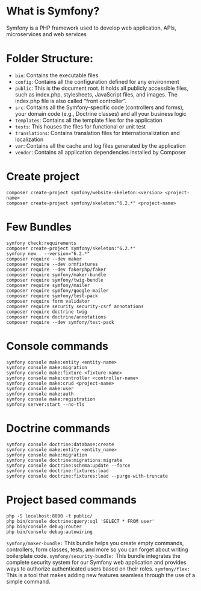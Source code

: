 # What is Symfony? 

Symfony is a PHP framework used to develop web application, APIs, microservices and web services

# Folder Structure:
- `bin`: Contains the executable files
- `config`: Contains all the configuration defined for any environment
- `public`: This is the document root. It holds all publicly accessible files, such as index.php, stylesheets, JavaScript files, and images. The index.php file is also called “front controller”.
- `src`: Contains all the Symfony-specific code (controllers and forms), your domain code (e.g., Doctrine classes) and all your business logic
- `templates`: Contains all the template files for the application
- `tests`: This houses the files for functional or unit test
- `translations`: Contains translation files for internationalization and localization
- `var`: Contains all the cache and log files generated by the application
- `vendor`: Contains all application dependencies installed by Composer

# Create project
```
composer create-project symfony/website-skeleton:<version> <project-name>
composer create-project symfony/skeleton:"6.2.*" <project-name>
```

# Few Bundles
```
symfony check:requirements
composer create-project symfony/skeleton:"6.2.*"
symfony new . --version="6.2.*"
composer require --dev maker
composer require --dev ormfixtures 
composer require --dev fakerphp/faker
composer require symfony/maker-bundle
composer require symfony/twig-bundle
composer require symfony/mailer
composer require symfony/google-mailer
composer require symfony/test-pack
composer require form validator
composer require security security-csrf annotations
composer require doctrine twig
composer require doctrine/annotations
composer require --dev symfony/test-pack
```

# Console commands
```
symfony console make:entity <entity-name>
symfony console make:migration
symfony console make:fixture <fixture-name>
symfony console make:controller <controller-name>
symfony console make:crud <project-name>
symfony console make:user
symfony console make:auth
symfony console make:registration
symfony server:start --no-tls
```

# Doctrine commands
```
symfony console doctrine:database:create
symfony console make:entity <entity_name>
symfony console make:migration
symfony console doctrine:migrations:migrate
symfony console doctrine:schema:update --force
symfony console doctrine:fixtures:load
symfony console doctrine:fixtures:load --purge-with-truncate
```

# Project based commands
```
php -S localhost:8000 -t public/
php bin/console doctrine:query:sql 'SELECT * FROM user'
php bin/console debug:router
php bin/console debug:autowiring
```

`symfony/maker-bundle:` This bundle helps you create empty commands, controllers, form classes, tests, and more so you can forget about writing boilerplate code.
`symfony/security-bundle:` This bundle integrates the complete security system for our Symfony web application and provides ways to authorize authenticated users based on their roles.
`symfony/flex:` This is a tool that makes adding new features seamless through the use of a simple command.